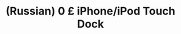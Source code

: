 ---
layout: default
category: mega
lang: en
title: (Russian) 0 £ iPhone/iPod Touch Dock
slug: no-budget-iphone-or-ipod-touch-dock
tags: cinema fun hightech information iphone 
postid: 574
translated: no
---